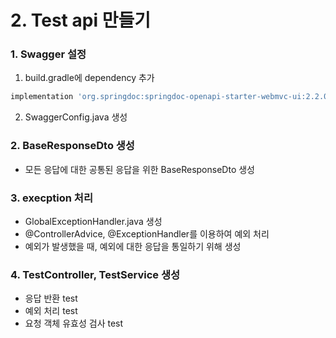 # 2. Test api 만들기

### 1. Swagger 설정
  1. build.gradle에 dependency 추가
   ```groovy
   implementation 'org.springdoc:springdoc-openapi-starter-webmvc-ui:2.2.0'
   ```
   
  2. SwaggerConfig.java 생성

### 2. BaseResponseDto 생성
  - 모든 응답에 대한 공통된 응답을 위한 BaseResponseDto 생성

### 3. execption 처리
  - GlobalExceptionHandler.java 생성
  - @ControllerAdvice, @ExceptionHandler를 이용하여 예외 처리
  - 예외가 발생했을 때, 예외에 대한 응답을 통일하기 위해 생성

### 4. TestController, TestService 생성
  - 응답 반환 test
  - 예외 처리 test
  - 요청 객체 유효성 검사 test